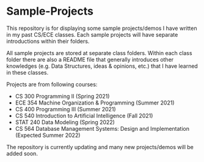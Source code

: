 # Sample-Projects

This repository is for displaying some sample projects/demos I have written in my past CS/ECE classes. Each sample projects will have separate introductions within their folders. 

All sample projects are stored at separate class folders. Within each class folder there are also a README file that generally introduces other knowledges (e.g. Data Structures, ideas & opinions, etc.) that I have learned in these classes.

Projects are from following courses:
- CS 300 Programming II (Spring 2021)
- ECE 354 Machine Organization & Programming (Summer 2021)
- CS 400 Programming III (Summer 2021)
- CS 540 Introduction to Artificial Intelligence (Fall 2021)
- STAT 240 Data Modeling (Spring 2022)
- CS 564 Database Management Systems: Design and Implementation (Expected Summer 2022)

The repository is currently updating and many new projects/demos will be added soon.  
